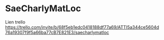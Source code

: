 # SaeCharlyMatLoc

Lien trello 
https://trello.com/invite/b/68f5eb1edc0418188df77a69/ATTI5a344ce5604d76a19307f9f5a66ba77cB7E821E3/saecharlymatloc
